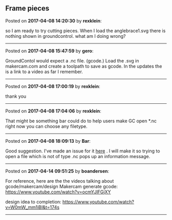 ## Frame pieces
Posted on **2017-04-08 14:20:30** by **rexklein**:

so I am ready to try cutting pieces. When I load the anglebrace1.svg there is nothing shown in groundcontrol. what am I doing wrong?

---

Posted on **2017-04-08 15:47:59** by **gero**:

GroundContol would expect a .nc file. (gcode.) Load the .svg in makercam.com and create a toolpath to save as gcode. In the updates the is a link to a video as far I remember.

---

Posted on **2017-04-08 17:00:19** by **rexklein**:

thank you

---

Posted on **2017-04-08 17:04:06** by **rexklein**:

That might be something bar could do to help users make GC open *.nc right now you can choose any filetype.

---

Posted on **2017-04-08 18:09:13** by **Bar**:

Good suggestion. I've made an issue for it [here](https://github.com/MaslowCNC/GroundControl/issues/180) . I will make it so trying to open a file which is not of type .nc pops up an information message.

---

Posted on **2017-04-14 09:51:25** by **boandersen**:

For reference, here are the the videos talking about gcode/makercam/design
Makercam generate gcode:
https://www.youtube.com/watch?v=ocmYJlFGjXY

design idea to completion:
https://www.youtube.com/watch?v=W0mW_mm1iBI&t=174s

---

